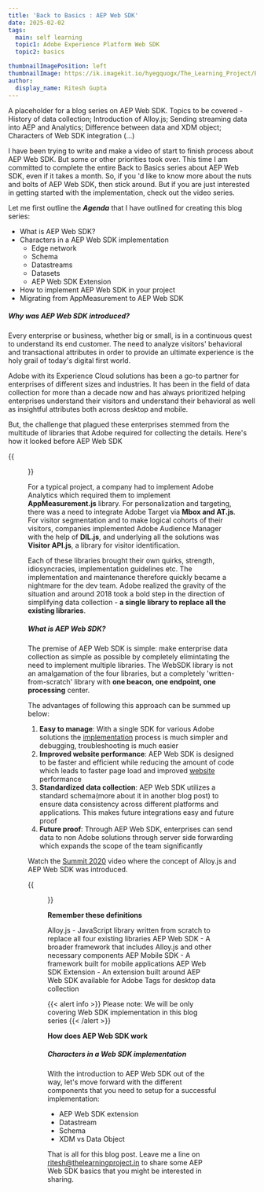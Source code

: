 ```yaml
---
title: 'Back to Basics : AEP Web SDK'
date: 2025-02-02
tags:
  main: self learning
  topic1: Adobe Experience Platform Web SDK
  topic2: basics

thumbnailImagePosition: left
thumbnailImage: https://ik.imagekit.io/hyegquogx/The_Learning_Project/Back%20to%20basics%20%20Part%207.png
author:
  display_name: Ritesh Gupta
---
```


A placeholder for a blog series on AEP Web SDK. Topics to be covered - History of data collection; Introduction of Alloy.js; Sending streaming data into AEP and Analytics; Difference between data and XDM object; Characters of Web SDK integration (...)

<!--more-->

I have been trying to write and make a video of start to finish process about AEP Web SDK. But some or other priorities took over. This time I am committed to complete the entire Back to Basics series about AEP Web SDK, even if it takes a month. So, if you 'd like to know more about the nuts and bolts of AEP Web SDK, then stick around. But if you are just interested in getting started with the implementation, check out the video series.

Let me first outline the **_Agenda_** that I have outlined for creating this blog series:

- What is AEP Web SDK?
- Characters in a AEP Web SDK implementation
  - Edge network
  - Schema
  - Datastreams
  - Datasets
  - AEP Web SDK Extension
- How to implement AEP Web SDK in your project
- Migrating from AppMeasurement to AEP Web SDK

##### Why was AEP Web SDK introduced?

Every enterprise or business, whether big or small, is in a continuous quest to understand its end customer. The need to analyze visitors' behavioral and transactional attributes in order to provide an ultimate experience is the holy grail of today's digital first world.

Adobe with its Experience Cloud solutions has been a go-to partner for enterprises of different sizes and industries. It has been in the field of data collection for more than a decade now and has always prioritized helping enterprises understand their visitors and understand their behavioral as well as insightful attributes both across desktop and mobile.

But, the challenge that plagued these enterprises stemmed from the multitude of libraries that Adobe required for collecting the details. Here's how it looked before AEP Web SDK

{{<figure src = "https://ik.imagekit.io/hyegquogx/The_Learning_Project/Screenshot%202025-06-11%20at%201.53.50%E2%80%AFPM.png?updatedAt=1749630344804">}}

For a typical project, a company had to implement Adobe Analytics which required them to implement **AppMeasurement.js** library. For personalization and targeting, there was a need to integrate Adobe Target via **Mbox and AT.js**. For visitor segmentation and to make logical cohorts of their visitors, companies implemented Adobe Audience Manager with the help of **DIL.js**, and underlying all the solutions was **Visitor API.js**, a library for visitor identification.

Each of these libraries brought their own quirks, strength, idiosyncracies, implementation guidelines etc. The implementation and maintenance therefore quickly became a nightmare for the dev team. Adobe realized the gravity of the situation and around 2018 took a bold step in the direction of simplifying data collection - **a single library to replace all the existing libraries**.

##### What is AEP Web SDK?

The premise of AEP Web SDK is simple: make enterprise data collection as simple as possible by completely elimintating the need to implement multiple libraries. The WebSDK library is not an amalgamation of the four libraries, but a completely 'written-from-scratch' library with **one beacon, one endpoint, one processing** center.

The advantages of following this approach can be summed up below:

1. **Easy to manage**: With a single SDK for various Adobe solutions the [implementation](https://growthnatives.com/blogs/analytics/migrate-appmeasurement-js-to-adobe-experience-platform-web-sdk/) process is much simpler and debugging, troubleshooting is much easier
2. **Improved website performance**: AEP Web SDK is designed to be faster and efficient while reducing the amount of code which leads to faster page load and improved [website](https://experienceleaguecommunities.adobe.com/t5/adobe-analytics-blogs/why-should-brands-need-to-move-to-aep-web-sdk-from-traditional/ba-p/589885) performance
3. **Standardized data collection**: AEP Web SDK utilizes a standard schema(more about it in another blog post) to ensure data consistency across different platforms and applications. This makes future integrations easy and future proof
4. **Future proof**: Through AEP Web SDK, enterprises can send data to non Adobe solutions through server side forwarding which expands the scope of the team significantly

Watch the [Summit 2020](https://experienceleague.adobe.com/en/docs/experience-platform/web-sdk/home#overview) video where the concept of Alloy.js and AEP Web SDK was introduced.

{{<figure src = "https://ik.imagekit.io/hyegquogx/The_Learning_Project/Screenshot%202025-02-03%20at%201.01.36%E2%80%AFPM.png">}}

**Remember these definitions**

Alloy.js - JavaScript library written from scratch to replace all four existing libraries
AEP Web SDK - A broader framework that includes Alloy.js and other necessary components
AEP Mobile SDK - A framework built for mobile applications
AEP Web SDK Extension - An extension built around AEP Web SDK available for Adobe Tags for desktop data collection

{{< alert info >}}
Please note: We will be only covering Web SDK implementation in this blog series
{{< /alert >}}

**How does AEP Web SDK work**

##### Characters in a Web SDK implementation

With the introduction to AEP Web SDK out of the way, let's move forward with the different components that you need to setup for a successful implementation:

- AEP Web SDK extension
- Datastream
- Schema
- XDM vs Data Object

That is all for this blog post. Leave me a line on ritesh@thelearningproject.in to share some AEP Web SDK basics that you might be interested in sharing.
